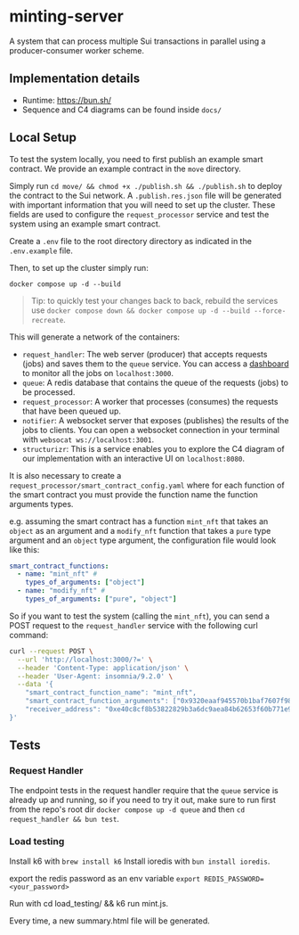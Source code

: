 # minting-server

A system that can process multiple Sui transactions in parallel using
a producer-consumer worker scheme.

## Implementation details

- Runtime: https://bun.sh/
- Sequence and C4 diagrams can be found inside `docs/`

## Local Setup

To test the system locally, you need to first publish an example smart contract.
We provide an example contract in the `move` directory.

Simply run `cd move/ && chmod +x ./publish.sh && ./publish.sh` to deploy the contract to the Sui network.
A `.publish.res.json` file will be generated with important information that you will need to set up the cluster.
These fields are used to configure the `request_processor` service and test the system using an example smart contract.

Create a `.env` file to the root directory directory as indicated in the `.env.example` file.

Then, to set up the cluster simply run:

`docker compose up -d --build`

> Tip: to quickly test your changes back to back, rebuild the services use `docker compose down && docker compose up -d --build --force-recreate`.

This will generate a network of the containers:

- `request_handler`: The web server (producer) that accepts requests (jobs) and saves them to the `queue` service.
  You can access a [dashboard](https://github.com/felixmosh/bull-board) to monitor all the jobs on `localhost:3000`.
- `queue`: A redis database that contains the queue of the requests (jobs) to be processed.
- `request_processor`: A worker that processes (consumes) the requests that have been queued up.
- `notifier`: A websocket server that exposes (publishes) the results of the jobs to clients.
  You can open a websocket connection in your terminal with `websocat ws://localhost:3001`.
- `structurizr`: This is a service enables you to explore the C4 diagram of our implementation with an interactive UI on `localhost:8080`.

It is also necessary to create a `request_processor/smart_contract_config.yaml` where for each function
of the smart contract you must provide the function name the function arguments types.

e.g. assuming the smart contract has a function `mint_nft` that takes an `object` as an argument and a
`modify_nft` function that takes a `pure` type argument and an `object` type argument, the configuration file would look like this:

```yaml
smart_contract_functions:
  - name: "mint_nft" #
    types_of_arguments: ["object"]
  - name: "modify_nft" #
    types_of_arguments: ["pure", "object"]
```

So if you want to test the system (calling the `mint_nft`),
you can send a POST request to the `request_handler` service with the following curl command:

```bash
curl --request POST \
  --url 'http://localhost:3000/?=' \
  --header 'Content-Type: application/json' \
  --header 'User-Agent: insomnia/9.2.0' \
  --data '{
	"smart_contract_function_name": "mint_nft",
	"smart_contract_function_arguments": ["0x9320eaaf945570b1baf7607f98a9cf5585fdcb8ed09d46da93199fee16b48196"],
	"receiver_address": "0xe40c8cf8b53822829b3a6dc9aea84b62653f60b771e9da4bd4e214cae851b87b"
}'
```

## Tests

### Request Handler

The endpoint tests in the request handler require that the `queue` service is already up and running,
so if you need to try it out, make sure to run first from the repo's root dir `docker compose up -d queue`
and then `cd request_handler && bun test`.

### Load testing
Install k6 with `brew install k6`
Install ioredis with `bun install ioredis`.

export the redis password as an env variable
`export REDIS_PASSWORD=<your_password>`

Run with cd load_testing/ && k6 run mint.js.

Every time, a new summary.html file will be
generated.